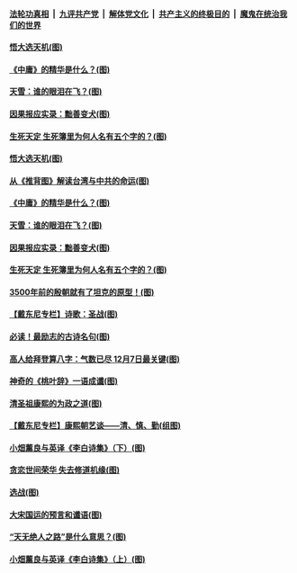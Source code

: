 

####  [法轮功真相](../../../../basic/blob/master/README.md?t=11181302) &nbsp;|&nbsp; [九评共产党](../../../../9ping.md/blob/master/README.md?t=11181302) &nbsp;|&nbsp; [解体党文化](../../../../jtdwh.md/blob/master/README.md?t=11181302)  &nbsp;|&nbsp; [共产主义的终极目的](../../../../gczydzjmd.md/blob/master/README.md?t=11181302) &nbsp;|&nbsp; [魔鬼在统治我们的世界](../../../../mgztzwmdsj.md/blob/master/README.md?t=11181302) 

#### [悟大选天机(图)](../pages/p7/952641.md?t=11181302) 


#### [《中庸》的精华是什么？(图)](../pages/p7/952754.md?t=11181302) 

#### [天雪：谁的眼泪在飞？(图)](../pages/p7/952676.md?t=11181302) 

#### [因果报应实录：黜善变犬(图)](../pages/p7/952553.md?t=11181302) 

#### [生死天定 生死簿里为何人名有五个字的？(图)](../pages/p7/952571.md?t=11181302) 

#### [悟大选天机(图)](../pages/p7/952641.md?t=11181302) 


#### [从《推背图》解读台湾与中共的命运(图)](../pages/p7/951204.md?t=11181302) 

#### [《中庸》的精华是什么？(图)](../pages/p7/952754.md?t=11181302) 

#### [天雪：谁的眼泪在飞？(图)](../pages/p7/952676.md?t=11181302) 

#### [因果报应实录：黜善变犬(图)](../pages/p7/952553.md?t=11181302) 

#### [生死天定 生死簿里为何人名有五个字的？(图)](../pages/p7/952571.md?t=11181302) 

#### [3500年前的殷朝就有了坦克的原型！(图)](../pages/p7/952561.md?t=11181302) 

#### [【戴东尼专栏】诗歌：圣战(图)](../pages/p7/952669.md?t=11181302) 

#### [必读！最励志的古诗名句(图)](../pages/p7/952555.md?t=11181302) 

#### [高人给拜登算八字：气数已尽 12月7日最关键(图)](../pages/p7/952565.md?t=11181302) 

#### [神奇的《桃叶辞》一语成谶(图)](../pages/p7/952453.md?t=11181302) 

#### [清圣祖康熙的为政之道(图)](../pages/p7/952424.md?t=11181302) 

#### [【戴东尼专栏】康熙朝艺谈——清、慎、勤(组图)](../pages/p7/947755.md?t=11181302) 

#### [小畑薰良与英译《李白诗集》（下）(图)](../pages/p7/952130.md?t=11181302) 

#### [贪恋世间荣华 失去修道机缘(图)](../pages/p7/952429.md?t=11181302) 

#### [选战(图)](../pages/p7/952404.md?t=11181302) 

#### [大宋国运的预言和谶语(图)](../pages/p7/952215.md?t=11181302) 

#### [“天无绝人之路”是什么意思？(图)](../pages/p7/952369.md?t=11181302) 

#### [小畑薰良与英译《李白诗集》（上）(图)](../pages/p7/952126.md?t=11181302) 

